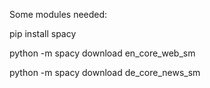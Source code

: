 Some modules needed:


pip install spacy


python -m spacy download en_core_web_sm



python -m spacy download de_core_news_sm
